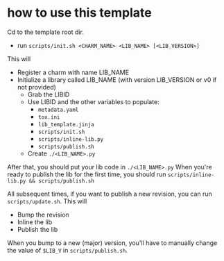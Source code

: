 # how to use this template

Cd to the template root dir.

- run `scripts/init.sh <CHARM_NAME> <LIB_NAME> [<LIB_VERSION>]`

This will 
 - Register a charm with name LIB_NAME
 - Initialize a library called LIB_NAME (with version LIB_VERSION or v0 if not provided)
   - Grab the LIBID
   - Use LIBID and the other variables to populate: 
     - `metadata.yaml`
     - `tox.ini`
     - `lib_template.jinja`
     - `scripts/init.sh`
     - `scripts/inline-lib.py`
     - `scripts/publish.sh`
   - Create `./<LIB_NAME>.py`

After that, you should put your lib code in `./<LIB_NAME>.py`
When you're ready to publish the lib for the first time, 
you should run `scripts/inline-lib.py && scripts/publish.sh`

All subsequent times, if you want to publish a new revision, you can run `scripts/update.sh`.
This will 
 - Bump the revision
 - Inline the lib
 - Publish the lib

When you bump to a new (major) version, you'll have to manually change the 
value of `$LIB_V` in `scripts/publish.sh`.
